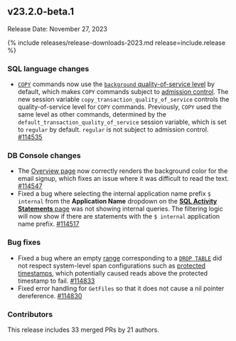 ## v23.2.0-beta.1

Release Date: November 27, 2023

{% include releases/release-downloads-2023.md release=include.release %}

<h3 id="v23-2-0-beta-1-sql-language-changes">SQL language changes</h3>

- [`COPY`](../v23.2/copy.html) commands now use the [`background` quality-of-service level](../v23.2/admission-control.html#set-quality-of-service-level-for-a-session) by default, which makes `COPY` commands subject to [admission control](../v23.2/admission-control.html). The new session variable `copy_transaction_quality_of_service` controls the quality-of-service level for `COPY` commands. Previously, `COPY` used the same level as other commands, determined by the `default_transaction_quality_of_service` session variable, which is set to `regular` by default. `regular` is not subject to admission control. [#114535][#114535]

<h3 id="v23-2-0-beta-1-db-console-changes">DB Console changes</h3>

- The [Overview page](../v23.2/ui-overview.html) now correctly renders the background color for the email signup, which fixes an issue where it was difficult to read the text. [#114547][#114547]
- Fixed a bug where selecting the internal application name prefix `$ internal` from the **Application Name** dropdown on the [**SQL Activity Statements** page](../v23.2/ui-statements-page.html) was not showing internal queries. The filtering logic will now show if there are statements with the `$ internal` application name prefix. [#114517][#114517]

<h3 id="v23-2-0-beta-1-bug-fixes">Bug fixes</h3>

- Fixed a bug where an empty [range](../v23.2/architecture/overview.html#architecture-range) corresponding to a [`DROP TABLE`](../v23.2/drop-table.html) did not respect system-level span configurations such as [protected timestamps](../v23.2/architecture/storage-layer.html#protected-timestamps), which potentially caused reads above the protected timestamp to fail. [#114833][#114833]
- Fixed error handling for `GetFiles` so that it does not cause a nil pointer dereference. [#114830][#114830]

<h3 id="v23-2-0-beta-1-contributors">Contributors</h3>

This release includes 33 merged PRs by 21 authors.

</div>

[#114517]: https://github.com/cockroachdb/cockroach/pull/114517
[#114535]: https://github.com/cockroachdb/cockroach/pull/114535
[#114547]: https://github.com/cockroachdb/cockroach/pull/114547
[#114830]: https://github.com/cockroachdb/cockroach/pull/114830
[#114833]: https://github.com/cockroachdb/cockroach/pull/114833
